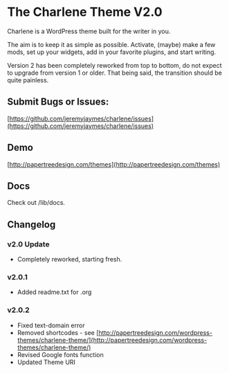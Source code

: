 # The Charlene Theme V2.0

Charlene is a WordPress theme built for the writer in you.

The aim is to keep it as simple as possible. Activate, (maybe) make a few mods, set up your widgets, add in your favorite plugins, and start writing.

Version 2 has been completely reworked from top to bottom, do not expect to upgrade from version 1 or older. That being said, the transition should be quite painless.

## Submit Bugs or Issues:
[https://github.com/jeremyjaymes/charlene/issues](https://github.com/jeremyjaymes/charlene/issues)

## Demo
[http://papertreedesign.com/themes](http://papertreedesign.com/themes)

## Docs
Check out /lib/docs.

## Changelog

### v2.0 Update

* Completely reworked, starting fresh.

### v2.0.1

* Added readme.txt for .org

### v2.0.2

* Fixed text-domain error
* Removed shortcodes - see [http://papertreedesign.com/wordpress-themes/charlene-theme/](http://papertreedesign.com/wordpress-themes/charlene-theme/)
* Revised Google fonts function
* Updated Theme URI